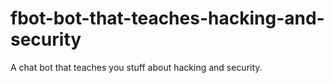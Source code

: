 # fbot-bot-that-teaches-hacking-and-security
A chat bot that teaches you stuff about hacking and security.
